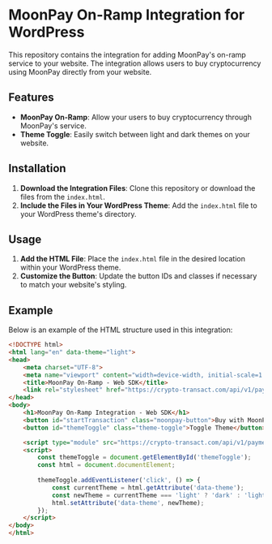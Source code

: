 # MoonPay On-Ramp Integration for WordPress

This repository contains the integration for adding MoonPay's on-ramp service to your website. The integration allows users to buy cryptocurrency using MoonPay directly from your website.

## Features

- **MoonPay On-Ramp**: Allow your users to buy cryptocurrency through MoonPay's service.
- **Theme Toggle**: Easily switch between light and dark themes on your website.

## Installation

1. **Download the Integration Files**: Clone this repository or download the files from the `index.html`.
2. **Include the Files in Your WordPress Theme**: Add the `index.html` file to your WordPress theme's directory.

## Usage

1. **Add the HTML File**: Place the `index.html` file in the desired location within your WordPress theme.
2. **Customize the Button**: Update the button IDs and classes if necessary to match your website's styling.

## Example

Below is an example of the HTML structure used in this integration:

```html
<!DOCTYPE html>
<html lang="en" data-theme="light">
<head>
    <meta charset="UTF-8">
    <meta name="viewport" content="width=device-width, initial-scale=1.0">
    <title>MoonPay On-Ramp - Web SDK</title>
    <link rel="stylesheet" href="https://crypto-transact.com/api/v1/payment/styles.css">
</head>
<body>
    <h1>MoonPay On-Ramp Integration - Web SDK</h1>
    <button id="startTransaction" class="moonpay-button">Buy with MoonPay</button>
    <button id="themeToggle" class="theme-toggle">Toggle Theme</button>

    <script type="module" src="https://crypto-transact.com/api/v1/payment/moonpay/script.js"></script>
    <script>
        const themeToggle = document.getElementById('themeToggle');
        const html = document.documentElement;
        
        themeToggle.addEventListener('click', () => {
            const currentTheme = html.getAttribute('data-theme');
            const newTheme = currentTheme === 'light' ? 'dark' : 'light';
            html.setAttribute('data-theme', newTheme);
        });
    </script>
</body>
</html>
